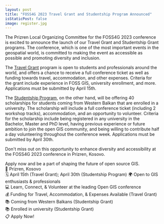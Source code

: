 ```yaml
---
layout: post
title: "FOSS4G 2023 Travel Grant and Studentship Program Announced"
isStaticPost: false
image: register.jpg
---
```


The Prizren Local Organizing Committee for the FOSS4G 2023 conference is excited to announce the launch of our Travel Grant and Studentship Grant programs. The conference, which is one of the most important events in the geospatial world, is committed to making the event as accessible as possible and promoting diversity and inclusion.

The [Travel Grant](/register/travel-grant) program is open to students and professionals around the world, and offers a chance to receive a full conference ticket as well as funding towards travel, accommodation, and other expenses. Criteria for the grant include experience in FOSS GIS, university enrollment, and more. Applications must be submitted by April 15th.

The [Studentship Program](/register/studentship-grant), on the other hand, will be offering 40 scholarships for students coming from Western Balkan that are enrolled in a university. The scholarship will include a full conference ticket (including 2 workshop tracks), accommodation, and an opportunity to volunteer. Criteria for the scholarship include being registered in any university in the Bachelor, Master and PhD level, having previous experience or future ambition to join the open GIS community, and being willing to contribute half a day volunteering throughout the conference week. Applications must be submitted by April 30th.

Don't miss out on this opportunity to enhance diversity and accessibility at the FOSS4G 2023 conference in Prizren, Kosovo.

Apply now and be a part of shaping the future of open source GIS.  
📍 Prizren, Kosovo  
🗓️ April 15th (Travel Grant); April 30th (Studentship Program)
🌍 Open to GIS enthusiasts & professionals  
💻 Learn, Connect, & Volunteer at the leading Open GIS conference  
💰 Funding for Travel, Accommodation, & Expenses Available (Travel Grant)  
📚 Coming from Western Balkans (Studentship Grant)  
📚 Enrolled in university (Studentship Grant)  
📋 Apply Now!
